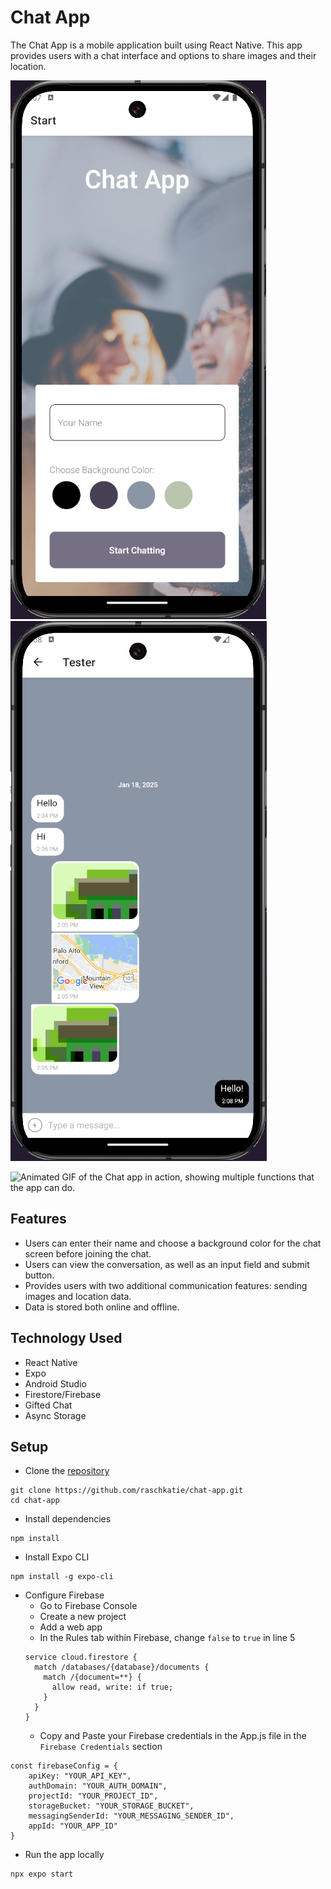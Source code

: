 # Chat App

The Chat App is a mobile application built using React Native. This app provides users with a chat interface and options to share images and their location.

![Screenshot of the Chat messaging app on the main Start screen.](assets/chat-app-main-screen.PNG) ![Screenshot of the Chat messaging app in the chat messaging screen, showing messages, images and locations sent back and forth.](assets/chat-app-chat-screen.PNG)

![Animated GIF of the Chat app in action, showing multiple functions that the app can do.](assets/exercise-5-5-recording.gif)

## Features

- Users can enter their name and choose a background color for the chat screen before joining the chat.
- Users can view the conversation, as well as an input field and submit button.
- Provides users with two additional communication features: sending images and location data.
- Data is stored both online and offline.

## Technology Used

- React Native
- Expo
- Android Studio
- Firestore/Firebase
- Gifted Chat
- Async Storage

## Setup

- Clone the [repository](https://github.com/raschkatie/chat-app)

```
git clone https://github.com/raschkatie/chat-app.git
cd chat-app
```

- Install dependencies

```
npm install
```

- Install Expo CLI

```
npm install -g expo-cli
```

- Configure Firebase
  - Go to Firebase Console
  - Create a new project
  - Add a web app
  - In the Rules tab within Firebase, change `false` to `true` in line 5
  ```
  service cloud.firestore {
    match /databases/{database}/documents {
      match /{document=**} {
        allow read, write: if true;
      }
    }
  }
  ```
  - Copy and Paste your Firebase credentials in the App.js file in the `Firebase Credentials` section

```
const firebaseConfig = {
    apiKey: "YOUR_API_KEY",
    authDomain: "YOUR_AUTH_DOMAIN",
    projectId: "YOUR_PROJECT_ID",
    storageBucket: "YOUR_STORAGE_BUCKET",
    messagingSenderId: "YOUR_MESSAGING_SENDER_ID",
    appId: "YOUR_APP_ID"
}
```

- Run the app locally

```
npx expo start
```
